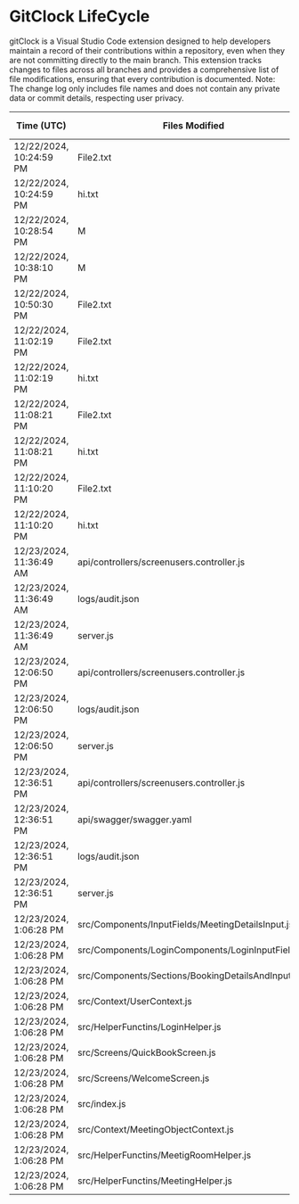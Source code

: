 # GitClock LifeCycle

gitClock is a Visual Studio Code extension designed to help developers maintain a record of their contributions within a repository, even when they are not committing directly to the main branch. This extension tracks changes to files across all branches and provides a comprehensive list of file modifications, ensuring that every contribution is documented. Note: The change log only includes file names and does not contain any private data or commit details, respecting user privacy.

| Time (UTC)             | Files Modified                    | Changes (Addition/Deletion) |
|------------------------|-----------------------------------|-----------------------------|
| 12/22/2024, 10:24:59 PM | File2.txt | undefined/undefined |
| 12/22/2024, 10:24:59 PM | hi.txt | undefined/undefined |
| 12/22/2024, 10:28:54 PM | M | undefined/undefined |
| 12/22/2024, 10:38:10 PM | M | 0/0 |
| 12/22/2024, 10:50:30 PM | File2.txt | 7/2 |
| 12/22/2024, 11:02:19 PM | File2.txt | 10 Additions & 2 Deletions|
| 12/22/2024, 11:02:19 PM | hi.txt | 2 Additions & 0 Deletions|
| 12/22/2024, 11:08:21 PM | File2.txt | 10 Additions & 2 Deletions|
| 12/22/2024, 11:08:21 PM | hi.txt | 6 Additions & 0 Deletions|
| 12/22/2024, 11:10:20 PM | File2.txt | 10 Additions & 2 Deletions|
| 12/22/2024, 11:10:20 PM | hi.txt | 6 Additions & 0 Deletions|
| 12/23/2024, 11:36:49 AM | api/controllers/screenusers.controller.js | 5 Additions & 5 Deletions|
| 12/23/2024, 11:36:49 AM | logs/audit.json | 5 Additions & 5 Deletions|
| 12/23/2024, 11:36:49 AM | server.js | 4 Additions & 4 Deletions|
| 12/23/2024, 12:06:50 PM | api/controllers/screenusers.controller.js | 5 Additions & 5 Deletions|
| 12/23/2024, 12:06:50 PM | logs/audit.json | 5 Additions & 5 Deletions|
| 12/23/2024, 12:06:50 PM | server.js | 4 Additions & 4 Deletions|
| 12/23/2024, 12:36:51 PM | api/controllers/screenusers.controller.js | 6 Additions & 6 Deletions|
| 12/23/2024, 12:36:51 PM | api/swagger/swagger.yaml | 12 Additions & 12 Deletions|
| 12/23/2024, 12:36:51 PM | logs/audit.json | 5 Additions & 5 Deletions|
| 12/23/2024, 12:36:51 PM | server.js | 4 Additions & 4 Deletions|
| 12/23/2024, 1:06:28 PM | src/Components/InputFields/MeetingDetailsInput.js | 27 Additions & 2 Deletions|
| 12/23/2024, 1:06:28 PM | src/Components/LoginComponents/LoginInputFields.js | 18 Additions & 10 Deletions|
| 12/23/2024, 1:06:28 PM | src/Components/Sections/BookingDetailsAndInput.js | 4 Additions & 4 Deletions|
| 12/23/2024, 1:06:28 PM | src/Context/UserContext.js | 7 Additions & 4 Deletions|
| 12/23/2024, 1:06:28 PM | src/HelperFunctins/LoginHelper.js | 4 Additions & 0 Deletions|
| 12/23/2024, 1:06:28 PM | src/Screens/QuickBookScreen.js | 11 Additions & 1 Deletions|
| 12/23/2024, 1:06:28 PM | src/Screens/WelcomeScreen.js | 20 Additions & 1 Deletions|
| 12/23/2024, 1:06:28 PM | src/index.js | 4 Additions & 1 Deletions|
| 12/23/2024, 1:06:28 PM | src/Context/MeetingObjectContext.js | 0 Additions & 0 Deletions|
| 12/23/2024, 1:06:28 PM | src/HelperFunctins/MeetigRoomHelper.js | 0 Additions & 0 Deletions|
| 12/23/2024, 1:06:28 PM | src/HelperFunctins/MeetingHelper.js | 0 Additions & 0 Deletions|
